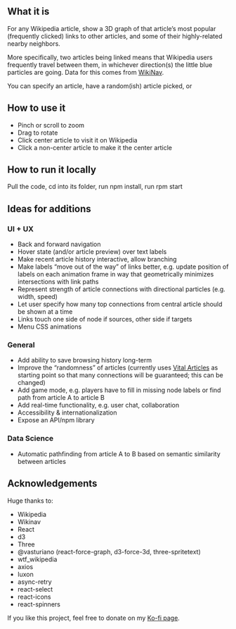 ## What it is

For any Wikipedia article, show a 3D graph of that article’s most popular (frequently clicked) links to other articles, and some of their highly-related nearby neighbors. 

More specifically, two articles being linked means that Wikipedia users frequently travel between them, in whichever direction(s) the little blue particles are going. Data for this comes from [WikiNav](wikinav.toolforge.org).

You can specify an article, have a random(ish) article picked, or 

## How to use it

- Pinch or scroll to zoom
- Drag to rotate
- Click center article to visit it on Wikipedia
- Click a non-center article to make it the center article

## How to run it locally

Pull the code, cd into its folder, run npm install, run rpm start

## Ideas for additions

### UI + UX
- Back and forward navigation
- Hover state (and/or article preview) over text labels
- Make recent article history interactive, allow branching
- Make labels “move out of the way” of links better, e.g. update position of labels on each animation frame in way that geometrically minimizes intersections with link paths
- Represent strength of article connections with directional particles (e.g. width, speed)
- Let user specify how many top connections from central article should be shown at a time
- Links touch one side of node if sources, other side if targets
- Menu CSS animations

### General
- Add ability to save browsing history long-term
- Improve the “randomness” of articles (currently uses [Vital Articles](https://en.wikipedia.org/wiki/Wikipedia:Vital_articles) as starting point so that many connections will be guaranteed; this can be changed)
- Add game mode, e.g. players have to fill in missing node labels or find path from article A to article B
- Add real-time functionality, e.g. user chat, collaboration
- Accessibility & internationalization
- Expose an API/npm library

### Data Science 
- Automatic pathfinding from article A to B based on semantic similarity between articles

## Acknowledgements

Huge thanks to:
- Wikipedia
- Wikinav
- React
- d3
- Three
- @vasturiano (react-force-graph, d3-force-3d, three-spritetext)
- wtf_wikipedia
- axios
- luxon
- async-retry
- react-select
- react-icons
- react-spinners

If you like this project, feel free to donate on my [Ko-fi page](https://ko-fi.com/tylerb1).
